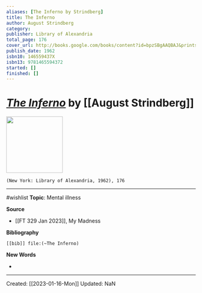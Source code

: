 ```yaml
---
aliases: [The Inferno by Strindberg]
title: The Inferno
author: August Strindberg
category: 
publisher: Library of Alexandria
total_page: 176
cover_url: http://books.google.com/books/content?id=bpzSBgAAQBAJ&printsec=frontcover&img=1&zoom=1&edge=curl&source=gbs_api
publish_date: 1962
isbn10: 146559437X
isbn13: 9781465594372
started: []
finished: []
---
```

# *[The Inferno]()* by [[August Strindberg]]

<img src="http://books.google.com/books/content?id=bpzSBgAAQBAJ&printsec=frontcover&img=1&zoom=1&edge=curl&source=gbs_api" width=150>

`(New York: Library of Alexandria, 1962), 176`

--- 
#wishlist
**Topic**: Mental illness

**Source**
- [[FT 329 Jan 2023]], My Madness


**Bibliography**

```query
[[bib]] file:(~The Inferno)
```
 

**New Words**

- 

---
Created: [[2023-01-16-Mon]]
Updated: NaN
